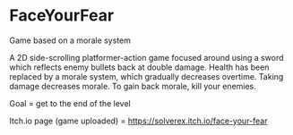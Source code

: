 # FaceYourFear
Game based on a morale system

A 2D side-scrolling platformer-action game focused around using a sword which reflects enemy bullets back at double damage.
Health has been replaced by a morale system, which gradually decreases overtime. Taking damage decreases morale.
To gain back morale, kill your enemies.

Goal = get to the end of the level

Itch.io page (game uploaded) = https://solverex.itch.io/face-your-fear
